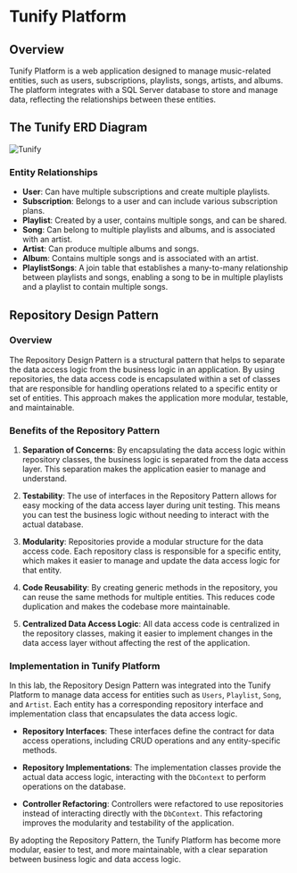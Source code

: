 # Tunify Platform

## Overview
Tunify Platform is a web application designed to manage music-related entities, such as users, subscriptions, playlists, songs, artists, and albums. The platform integrates with a SQL Server database to store and manage data, reflecting the relationships between these entities.

## The Tunify ERD Diagram
![Tunify](https://github.com/user-attachments/assets/e68fdd72-7642-43f3-b92a-0bfe9a1cd843)

### Entity Relationships
- **User**: Can have multiple subscriptions and create multiple playlists.
- **Subscription**: Belongs to a user and can include various subscription plans.
- **Playlist**: Created by a user, contains multiple songs, and can be shared.
- **Song**: Can belong to multiple playlists and albums, and is associated with an artist.
- **Artist**: Can produce multiple albums and songs.
- **Album**: Contains multiple songs and is associated with an artist.
- **PlaylistSongs**: A join table that establishes a many-to-many relationship between playlists and songs, enabling a song to be in multiple playlists and a playlist to contain multiple songs.

## Repository Design Pattern

### Overview
The Repository Design Pattern is a structural pattern that helps to separate the data access logic from the business logic in an application. By using repositories, the data access code is encapsulated within a set of classes that are responsible for handling operations related to a specific entity or set of entities. This approach makes the application more modular, testable, and maintainable.

### Benefits of the Repository Pattern

1. **Separation of Concerns**: By encapsulating the data access logic within repository classes, the business logic is separated from the data access layer. This separation makes the application easier to manage and understand.

2. **Testability**: The use of interfaces in the Repository Pattern allows for easy mocking of the data access layer during unit testing. This means you can test the business logic without needing to interact with the actual database.

3. **Modularity**: Repositories provide a modular structure for the data access code. Each repository class is responsible for a specific entity, which makes it easier to manage and update the data access logic for that entity.

4. **Code Reusability**: By creating generic methods in the repository, you can reuse the same methods for multiple entities. This reduces code duplication and makes the codebase more maintainable.

5. **Centralized Data Access Logic**: All data access code is centralized in the repository classes, making it easier to implement changes in the data access layer without affecting the rest of the application.

### Implementation in Tunify Platform
In this lab, the Repository Design Pattern was integrated into the Tunify Platform to manage data access for entities such as `Users`, `Playlist`, `Song`, and `Artist`. Each entity has a corresponding repository interface and implementation class that encapsulates the data access logic.

- **Repository Interfaces**: These interfaces define the contract for data access operations, including CRUD operations and any entity-specific methods.

- **Repository Implementations**: The implementation classes provide the actual data access logic, interacting with the `DbContext` to perform operations on the database.

- **Controller Refactoring**: Controllers were refactored to use repositories instead of interacting directly with the `DbContext`. This refactoring improves the modularity and testability of the application.

By adopting the Repository Pattern, the Tunify Platform has become more modular, easier to test, and more maintainable, with a clear separation between business logic and data access logic.

